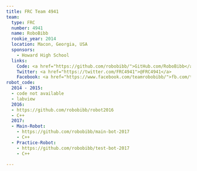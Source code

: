 ```yaml
---
title: FRC Team 4941
team:
  type: FRC
  number: 4941
  name: RoboBibb
  rookie_year: 2014
  location: Macon, Georgia, USA
  sponsors:
    - Howard High School
  links:
    Code: <a href="https://github.com/robobibb/">GitHub.com/RoboBibb</a>
    Twitter: <a href="https://twitter.com/FRC4941">@FRC4941</a>
    Facebook: <a href="https://www.facebook.com/teamrobobibb/">fb.com/teamrobobibb</a>
robot_code:
  2014 - 2015:
  - code not available
  - labview
  2016:
  - https://github.com/robobibb/robot2016
  - C++
  2017:
  - Main-Robot:
    - https://github.com/robobibb/main-bot-2017
    - C++
  - Practice-Robot:
    - https://github.com/robobibb/test-bot-2017
    - C++
    
---
```



